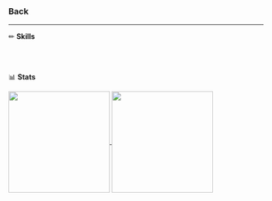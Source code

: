 ### Back
---
✏ **Skills**

<br>
<br>

📊 **Stats**

<a href="https://github.com/anuraghazra/github-readme-stats">
  <img height=200 align="center" src="https://github-readme-stats.vercel.app/api?username=junhyuk1006&show_icons=true"/>
</a>
<a href="https://github.com/anuraghazra/convoychat">
  <img height=200 align="center" src="https://github-readme-stats.vercel.app/api/top-langs/?username=junhyuk1006&layout=compact&card_width=280"/>
</a>
